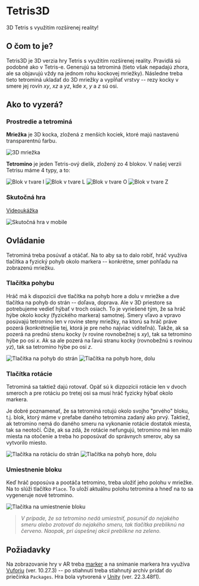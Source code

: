 # Tetris3D

3D Tetris s využitím rozšírenej reality!


## O čom to je?

Tetris3D je 3D verzia hry Tetris s využitím rozšírenej reality.
Pravidlá sú podobné ako v Tetris-e. Generujú sa tetrominá (tieto 
však nepadajú zhora, ale sa objavujú vždy na jednom rohu kockovej 
mriežky). Následne treba tieto tetrominá ukladať do 3D mriežky a 
vypĺňať vrstvy -- rezy kocky v smere jej rovín $xy$, $xz$ a $yz$, 
kde $x$, $y$ a $z$ sú osi. 


## Ako to vyzerá?

### Prostredie a tetrominá

**Mriežka** je 3D kocka, zložená z menších kociek, ktoré majú nastavenú 
transparentnú farbu. 

![3D mriežka](Static/grid.png)


**Tetromino** je jeden Tetris-ový dielik, zložený zo 4 blokov. V našej 
verzii Tetrisu máme 4 typy, a to:

![Blok v tvare I](Static/I.png)
![Blok v tvare L](Static/L.png)
![Blok v tvare O](Static/O.png)
![Blok v tvare Z](Static/Z.png)


### Skutočná hra

[Videoukážka](https://drive.google.com/file/d/1xZfDacsf6R30y_WMxMYX7o__F5bVwOpm/view?usp=sharing)


![Skutočná hra v mobile](Static/game.jpg)


## Ovládanie

Tetrominá treba posúvať a otáčať. Na to aby sa to dalo robiť, hráč 
využíva tlačítka a fyzický pohyb okolo markera -- konkrétne, smer 
pohľadu na zobrazenú mriežku. 


### Tlačítka pohybu

Hráč má k dispozicii dve tlačítka na pohyb hore a dolu v mriežke 
a dve tlačítka na pohyb do strán -- doľava, doprava. Ale v 3D 
priestore sa potrebujeme vedieť hýbať v troch osiach. To je 
vyriešené tým, že sa hráč hýbe okolo kocky (fyzického markera) 
samotnej. Smery vľavo a vpravo posúvajú tetromino len v rovine 
steny mriežky, na ktorú sa hráč práve pozerá (konkrétnejšie tej, 
ktorá je pre neho najviac viditeľná). Takže, ak sa pozerá na prednú 
stenu kocky (v rovine rovnobežnej s $xy$), tak sa tetromino hýbe 
po osi $x$. Ak sa ale pozerá na ľavú stranu kocky (rovnobežnú s 
rovinou $yz$), tak sa tetromino hýbe po osi $z$. 

![Tlačítka na pohyb do strán](Static/moveLR.png)
![Tlačítka na pohyb hore, dolu](Static/moveUD.png)


### Tlačítka rotácie

Tetrominá sa taktiež dajú rotovať. Opäť sú k dizpozícii rotácie 
len v dvoch smeroch a pre rotáciu po tretej osi sa musí hráč 
fyzicky hýbať okolo markera. 

Je dobré poznamenať, že sa tetrominá rotujú okolo svojho "prvého" 
bloku, t.j. blok, ktorý máme v prefabe daného tetromina zadaný 
ako prvý. Taktiež, ak tetromino nemá do daného smeru na vykonanie 
rotácie dostatok miesta, tak sa neotočí. Čiže, ak sa zdá, že rotácie 
nefungujú, tetromino má len málo miesta na otočenie a treba ho poposúvať 
do správnych smerov, aby sa vytvorilo miesto.

![Tlačítka na rotáciu do strán](Static/rotateLR.png)
![Tlačítka na pohyb hore, dolu](Static/rotateUD.png)


### Umiestnenie bloku

Keď hráč poposúva a pootáča tetromino, treba uložiť jeho polohu v 
mriežke. Na to slúži tlačítko `Place`. To uloží aktuálnu polohu 
tetromina a hneď na to sa vygeneruje nové tetromino.

![Tlačítka na umiestnenie bloku](Static/place.png)


> _V prípade, že sa tetromino nedá umiestniť, posunúť do nejakého smeru 
alebo zrotovať do nejakého smeru, tak tlačítka prebliknú na červeno. 
Naopak, pri úspešnej akcii preblikne na zeleno._ 


## Požiadavky

Na zobrazovanie hry v AR treba [marker](Static/tetrisMarker.jpg) a na 
snímanie markera hra využíva [Vuforiu](https://developer.vuforia.com/downloads/sdk) 
(ver. 10.27.3) -- po stiahnutí treba stiahnutý archív pridať do priečinka 
`Packages`. Hra bola vytvorená v [Unity](https://unity.com/releases/editor/whats-new/2022.3.48) 
(ver. 22.3.48f1).


